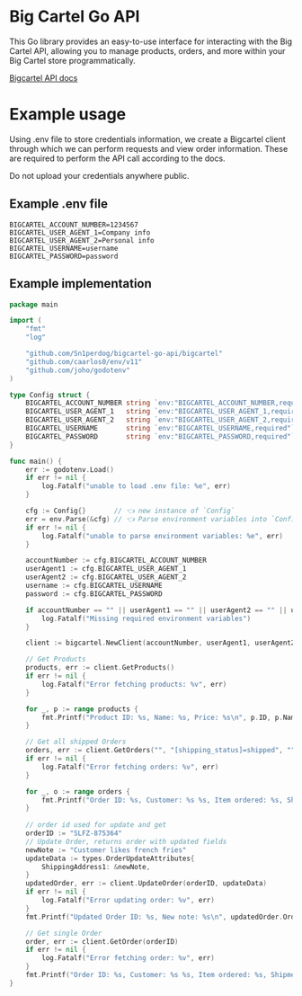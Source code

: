# Big Cartel Go API
This Go library provides an easy-to-use interface for interacting with the Big Cartel API, allowing you to manage products, orders, and more within your Big Cartel store programmatically.

[Bigcartel API docs](https://developers.bigcartel.com/api/v1)
# Example usage
Using .env file to store credentials information, we create a Bigcartel client through which we can perform requests and view order information.
These are required to perform the API call according to the docs.

Do not upload your credentials anywhere public.
## Example .env file
```
BIGCARTEL_ACCOUNT_NUMBER=1234567
BIGCARTEL_USER_AGENT_1=Company info
BIGCARTEL_USER_AGENT_2=Personal info
BIGCARTEL_USERNAME=username
BIGCARTEL_PASSWORD=password
```

## Example implementation
``` Go
package main

import (
	"fmt"
	"log"

	"github.com/Sn1perdog/bigcartel-go-api/bigcartel"
	"github.com/caarlos0/env/v11"
	"github.com/joho/godotenv"
)

type Config struct {
	BIGCARTEL_ACCOUNT_NUMBER string `env:"BIGCARTEL_ACCOUNT_NUMBER,required"`
	BIGCARTEL_USER_AGENT_1   string `env:"BIGCARTEL_USER_AGENT_1,required"`
	BIGCARTEL_USER_AGENT_2   string `env:"BIGCARTEL_USER_AGENT_2,required"`
	BIGCARTEL_USERNAME       string `env:"BIGCARTEL_USERNAME,required"`
	BIGCARTEL_PASSWORD       string `env:"BIGCARTEL_PASSWORD,required"`
}

func main() {
	err := godotenv.Load()
	if err != nil {
		log.Fatalf("unable to load .env file: %e", err)
	}

	cfg := Config{}       // 👈 new instance of `Config`
	err = env.Parse(&cfg) // 👈 Parse environment variables into `Config`
	if err != nil {
		log.Fatalf("unable to parse environment variables: %e", err)
	}

	accountNumber := cfg.BIGCARTEL_ACCOUNT_NUMBER
	userAgent1 := cfg.BIGCARTEL_USER_AGENT_1
	userAgent2 := cfg.BIGCARTEL_USER_AGENT_2
	username := cfg.BIGCARTEL_USERNAME
	password := cfg.BIGCARTEL_PASSWORD

	if accountNumber == "" || userAgent1 == "" || userAgent2 == "" || username == "" || password == "" {
		log.Fatalf("Missing required environment variables")
	}

	client := bigcartel.NewClient(accountNumber, userAgent1, userAgent2, username, password)

	// Get Products
	products, err := client.GetProducts()
	if err != nil {
		log.Fatalf("Error fetching products: %v", err)
	}

	for _, p := range products {
		fmt.Printf("Product ID: %s, Name: %s, Price: %s\n", p.ID, p.Name, p.DefaultPrice)
	}

	// Get all shipped Orders
	orders, err := client.GetOrders("", "[shipping_status]=shipped", "")
	if err != nil {
		log.Fatalf("Error fetching orders: %v", err)
	}

	for _, o := range orders {
		fmt.Printf("Order ID: %s, Customer: %s %s, Item ordered: %s, Shipment status: %s\n", o.OrderID, o.CustomerFirstName, o.CustomerLastName, o.ProductsPurchased[0].ProductName, o.ShippingStatus)
	}
 
	// order id used for update and get
	orderID := "SLFZ-875364"
	// Update Order, returns order with updated fields
	newNote := "Customer likes french fries"
	updateData := types.OrderUpdateAttributes{
		ShippingAddress1: &newNote,
	}
	updatedOrder, err := client.UpdateOrder(orderID, updateData)
	if err != nil {
		log.Fatalf("Error updating order: %v", err)
	}
	fmt.Printf("Updated Order ID: %s, New note: %s\n", updatedOrder.OrderID, updatedOrder.CustomerNote)

	// Get single Order
	order, err := client.GetOrder(orderID)
	if err != nil {
		log.Fatalf("Error fetching order: %v", err)
	}
	fmt.Printf("Order ID: %s, Customer: %s %s, Item ordered: %s, Shipment status: %s\n", order.OrderID, order.CustomerFirstName, order.CustomerLastName, order.ProductsPurchased[0].ProductName, order.ShippingStatus)
}

```
